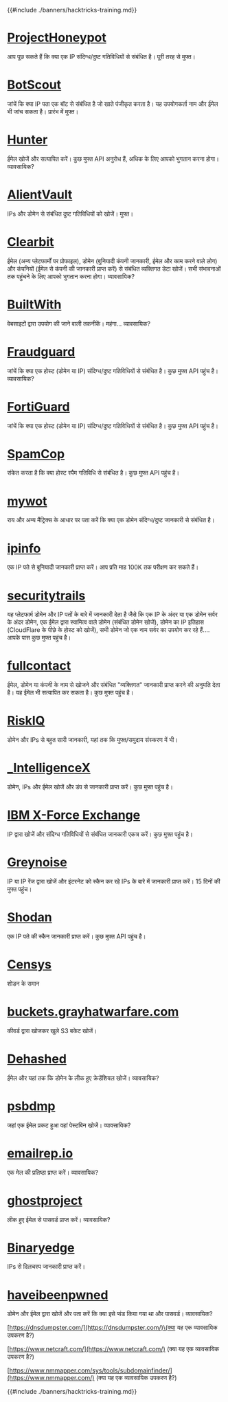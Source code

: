 {{#include ./banners/hacktricks-training.md}}

# [ProjectHoneypot](https://www.projecthoneypot.org/)

आप पूछ सकते हैं कि क्या एक IP संदिग्ध/दुष्ट गतिविधियों से संबंधित है। पूरी तरह से मुफ्त।

# [**BotScout**](http://botscout.com/api.htm)

जांचें कि क्या IP पता एक बॉट से संबंधित है जो खाते पंजीकृत करता है। यह उपयोगकर्ता नाम और ईमेल भी जांच सकता है। प्रारंभ में मुफ्त।

# [Hunter](https://hunter.io/)

ईमेल खोजें और सत्यापित करें।
कुछ मुफ्त API अनुरोध हैं, अधिक के लिए आपको भुगतान करना होगा।
व्यावसायिक?

# [AlientVault](https://otx.alienvault.com/api)

IPs और डोमेन से संबंधित दुष्ट गतिविधियों को खोजें। मुफ्त।

# [Clearbit](https://dashboard.clearbit.com/)

ईमेल \(अन्य प्लेटफार्मों पर प्रोफाइल\), डोमेन \(बुनियादी कंपनी जानकारी, ईमेल और काम करने वाले लोग\) और कंपनियों \(ईमेल से कंपनी की जानकारी प्राप्त करें\) से संबंधित व्यक्तिगत डेटा खोजें।
सभी संभावनाओं तक पहुंचने के लिए आपको भुगतान करना होगा।
व्यावसायिक?

# [BuiltWith](https://builtwith.com/)

वेबसाइटों द्वारा उपयोग की जाने वाली तकनीकें। महंगा...
व्यावसायिक?

# [Fraudguard](https://fraudguard.io/)

जांचें कि क्या एक होस्ट \(डोमेन या IP\) संदिग्ध/दुष्ट गतिविधियों से संबंधित है। कुछ मुफ्त API पहुंच है।
व्यावसायिक?

# [FortiGuard](https://fortiguard.com/)

जांचें कि क्या एक होस्ट \(डोमेन या IP\) संदिग्ध/दुष्ट गतिविधियों से संबंधित है। कुछ मुफ्त API पहुंच है।

# [SpamCop](https://www.spamcop.net/)

संकेत करता है कि क्या होस्ट स्पैम गतिविधि से संबंधित है। कुछ मुफ्त API पहुंच है।

# [mywot](https://www.mywot.com/)

राय और अन्य मैट्रिक्स के आधार पर पता करें कि क्या एक डोमेन संदिग्ध/दुष्ट जानकारी से संबंधित है।

# [ipinfo](https://ipinfo.io/)

एक IP पते से बुनियादी जानकारी प्राप्त करें। आप प्रति माह 100K तक परीक्षण कर सकते हैं।

# [securitytrails](https://securitytrails.com/app/account)

यह प्लेटफार्म डोमेन और IP पतों के बारे में जानकारी देता है जैसे कि एक IP के अंदर या एक डोमेन सर्वर के अंदर डोमेन, एक ईमेल द्वारा स्वामित्व वाले डोमेन \(संबंधित डोमेन खोजें\), डोमेन का IP इतिहास \(CloudFlare के पीछे के होस्ट को खोजें\), सभी डोमेन जो एक नाम सर्वर का उपयोग कर रहे हैं....
आपके पास कुछ मुफ्त पहुंच है।

# [fullcontact](https://www.fullcontact.com/)

ईमेल, डोमेन या कंपनी के नाम से खोजने और संबंधित "व्यक्तिगत" जानकारी प्राप्त करने की अनुमति देता है। यह ईमेल भी सत्यापित कर सकता है। कुछ मुफ्त पहुंच है।

# [RiskIQ](https://www.spiderfoot.net/documentation/)

डोमेन और IPs से बहुत सारी जानकारी, यहां तक कि मुफ्त/समुदाय संस्करण में भी।

# [\_IntelligenceX](https://intelx.io/)

डोमेन, IPs और ईमेल खोजें और डंप से जानकारी प्राप्त करें। कुछ मुफ्त पहुंच है।

# [IBM X-Force Exchange](https://exchange.xforce.ibmcloud.com/)

IP द्वारा खोजें और संदिग्ध गतिविधियों से संबंधित जानकारी एकत्र करें। कुछ मुफ्त पहुंच है।

# [Greynoise](https://viz.greynoise.io/)

IP या IP रेंज द्वारा खोजें और इंटरनेट को स्कैन कर रहे IPs के बारे में जानकारी प्राप्त करें। 15 दिनों की मुफ्त पहुंच।

# [Shodan](https://www.shodan.io/)

एक IP पते की स्कैन जानकारी प्राप्त करें। कुछ मुफ्त API पहुंच है।

# [Censys](https://censys.io/)

शोडन के समान

# [buckets.grayhatwarfare.com](https://buckets.grayhatwarfare.com/)

कीवर्ड द्वारा खोजकर खुले S3 बकेट खोजें।

# [Dehashed](https://www.dehashed.com/data)

ईमेल और यहां तक कि डोमेन के लीक हुए क्रेडेंशियल खोजें।
व्यावसायिक?

# [psbdmp](https://psbdmp.ws/)

जहां एक ईमेल प्रकट हुआ वहां पेस्टबिन खोजें। व्यावसायिक?

# [emailrep.io](https://emailrep.io/key)

एक मेल की प्रतिष्ठा प्राप्त करें। व्यावसायिक?

# [ghostproject](https://ghostproject.fr/)

लीक हुए ईमेल से पासवर्ड प्राप्त करें। व्यावसायिक?

# [Binaryedge](https://www.binaryedge.io/)

IPs से दिलचस्प जानकारी प्राप्त करें।

# [haveibeenpwned](https://haveibeenpwned.com/)

डोमेन और ईमेल द्वारा खोजें और पता करें कि क्या इसे प्वंड किया गया था और पासवर्ड। व्यावसायिक?

[https://dnsdumpster.com/](https://dnsdumpster.com/)\(क्या यह एक व्यावसायिक उपकरण है?\)

[https://www.netcraft.com/](https://www.netcraft.com/) \(क्या यह एक व्यावसायिक उपकरण है?\)

[https://www.nmmapper.com/sys/tools/subdomainfinder/](https://www.nmmapper.com/) \(क्या यह एक व्यावसायिक उपकरण है?\)

{{#include ./banners/hacktricks-training.md}}
